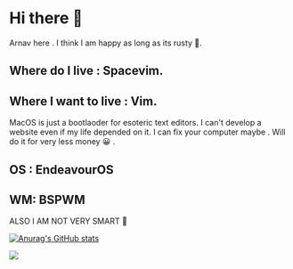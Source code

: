 # Hi there 👋
Arnav here .
I think I am happy as long as its rusty 🦀.
## Where do I live : Spacevim.
## Where I want to live : Vim.
MacOS is just a bootlaoder for esoteric text editors.
I can't develop a website even if my life depended on it.
I can fix your computer maybe . Will do it for very less money 😀 .
## OS : EndeavourOS 
## WM: BSPWM
ALSO I AM NOT VERY SMART 

<!--
**xerexcoded/xerexcoded** is a ✨ _special_ ✨ repository because its `README.md` (this file) appears on your GitHub profile.

Here are some ideas to get you started:

- 🔭 I’m currently working on ...
- 🌱 I’m currently learning ...
- 👯 I’m looking to collaborate on ...
- 🤔 I’m looking for help with ...
- 💬 Ask me about ...
- 📫 How to reach me: ...
- 😄 Pronouns: ...
- ⚡ Fun fact: ...
-->
[![Anurag's GitHub stats](https://github-readme-stats.vercel.app/api?username=xerexcoded&show_icons=true&theme=gruvbox)](https://github.com/anuraghazra/github-readme-stats)




![](https://media.giphy.com/media/fSvqyvXn1M3btN8sDh/giphy.gif)

